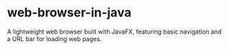 # web-browser-in-java
A lightweight web browser built with JavaFX, featuring basic navigation and a URL bar for loading web pages.
